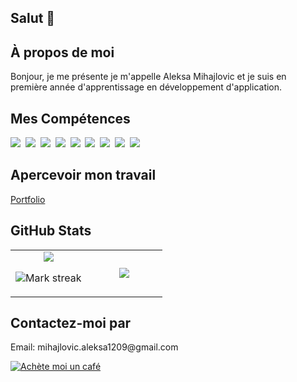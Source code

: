 ## Salut 👋

## À propos de moi

Bonjour, je me présente je m'appelle Aleksa Mihajlovic et je suis en première année d'apprentissage en développement d'application.

## Mes Compétences

<img src="https://img.shields.io/badge/CSS-1572B6?logo=css3&logoColor=fff"> 
<img src="https://img.shields.io/badge/HTML-%23E34F26.svg?logo=html5&logoColor=white"> 
<img src="https://img.shields.io/badge/Python-3776AB?logo=python&logoColor=fff"> 
<img src="https://img.shields.io/badge/JavaScript-F7DF1E?logo=javascript&logoColor=000"> 
<img src="https://img.shields.io/badge/jQuery-0769AD?logo=jquery&logoColor=fff"> 
<img src="https://img.shields.io/badge/Bootstrap-7952B3?logo=bootstrap&logoColor=fff"> 
<img src="https://img.shields.io/badge/MariaDB-003545?logo=mariadb&logoColor=white"> 
<img src="https://img.shields.io/badge/Unity-%23000000.svg?logo=unity&logoColor=white"> 
<img src="https://img.shields.io/badge/Bash-4EAA25?logo=gnubash&logoColor=fff"> 

## Apercevoir mon travail

<a href="http://am.koj.dev" target="_blank">Portfolio</a>

## GitHub Stats

<table><tbody><tr border="none"><td width="50%" align="center">
<img align="center" src="https://readme-stats-fork-mauve.vercel.app/api/?username=lexas220&theme=dark&show_icons=true&count_private=true">

<img alt="Mark streak" src="https://github-readme-streak-stats-five-roan.vercel.app?user=lexas220&theme=dark"></td><td width="50%" align="center">
<img align="center" src="https://readme-stats-fork-mauve.vercel.app/api/top-langs/?username=lexas220&theme=dark&hide_border=false&no-bg=true&no-frame=true&langs_count=6"></td></tr></tbody></table>

## Contactez-moi par

<p>Email: mihajlovic.aleksa1209@gmail.com</p>

[![Achète moi un café](assets/bmc-button.png)](https://www.buymeacoffee.com/lexas220)

